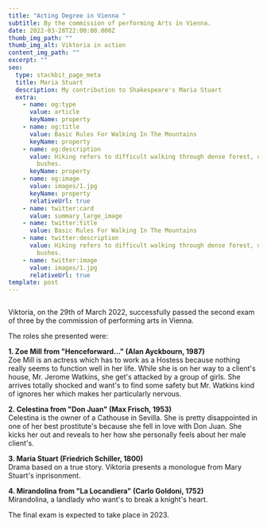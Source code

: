 ```yaml
---
title: "Acting Degree in Vienna "
subtitle: By the commission of performing Arts in Vienna.
date: 2022-03-28T22:00:00.000Z
thumb_img_path: ""
thumb_img_alt: Viktoria in action
content_img_path: ""
excerpt: ""
seo:
  type: stackbit_page_meta
  title: Maria Stuart
  description: My contribution to Shakespeare's Maria Stuart
  extra:
    - name: og:type
      value: article
      keyName: property
    - name: og:title
      value: Basic Rules For Walking In The Mountains
      keyName: property
    - name: og:description
      value: Hiking refers to difficult walking through dense forest, undergrowth, or
        bushes.
      keyName: property
    - name: og:image
      value: images/1.jpg
      keyName: property
      relativeUrl: true
    - name: twitter:card
      value: summary_large_image
    - name: twitter:title
      value: Basic Rules For Walking In The Mountains
    - name: twitter:description
      value: Hiking refers to difficult walking through dense forest, undergrowth, or
        bushes.
    - name: twitter:image
      value: images/1.jpg
      relativeUrl: true
template: post
---
```

![]()

 Viktoria, on the 29th of March 2022, successfully passed the second exam of three by the commission of performing arts in Vienna.

The roles she presented were: 

**1. Zoe Mill from "Henceforward..." (Alan Ayckbourn, 1987)** \
Zoe Mill is an actress which has to work as a Hostess because nothing really seems to function well in her life. While she is on her way to a client's house, Mr. Jerome Watkins, she get's attacked by a group of girls. She arrives totally shocked and want's to find some safety but Mr. Watkins kind of ignores her which makes her particularly nervous. 

**2. Celestina from "Don Juan" (Max Frisch, 1953)**  \
Celestina is the owner of a Cathouse in Sevilla. She is pretty disappointed in one of her best prostitute's because she fell in love with Don Juan. She kicks her out and reveals to her how she personally feels about her male client's. 

**3. Maria Stuart (Friedrich Schiller, 1800)** \
Drama based on a true story. Viktoria presents a monologue from Mary Stuart's inprisonment. 

**4. Mirandolina from "La Locandiera" (Carlo Goldoni, 1752)** \
Mirandolina, a landlady who want's to break a knight's heart.

The final exam is expected to take place in 2023.